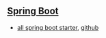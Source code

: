 ## [Spring Boot](https://www.javaguides.net/2018/11/spring-boot-interview-questions-and-answers.html)

- [all spring boot starter](https://www.javaguides.net/2018/09/important-spring-boot-starters-with-examples.html), [github](https://github.com/RameshMF/spring-boot/tree/master/spring-boot-samples)